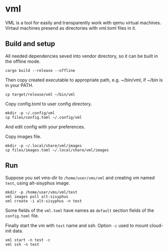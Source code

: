 # vml
VML is a tool for easily and transparently work with qemu virtual machines.
Virtaul machines presend as directories with vml.toml files in it.

## Build and setup
All needed dependencies seved into vendor directory, so it can be built
in the offline mode.
```
cargo build --release --offline
```

Then copy created executable to appropriate path, e.g. ~/bin/vml, if
~/bin is in your PATH.
```
cp target/release/vml ~/bin/vml
```

Copy config.toml to user config directory.
```
mkdir -p ~/.config/vml
cp files/config.toml ~/.config/vml
```
And edit config with your preferences.

Copy images file.
```
mkdir -p ~/.local/share/vml/images
cp files/images.toml ~/.local/share/vml/images
```

## Run
Suppose you set vms-dir to `/home/user/vms/vml` and creating vm named `test`,
using alt-sisyphus image.
```
mkdir -p /home/user/vms/vml/test
vml images pull alt-sisyphus
vml create -i alt-sisyphus -n test
```

Some fields of the `vml.toml` have names as `default` section fields of the
`config.toml` file.

Finally start the vm with `test` name and ssh. Option `-c` used to mount
cloud-init data.
```
vml start -n test -c
vml ssh -n test
```
